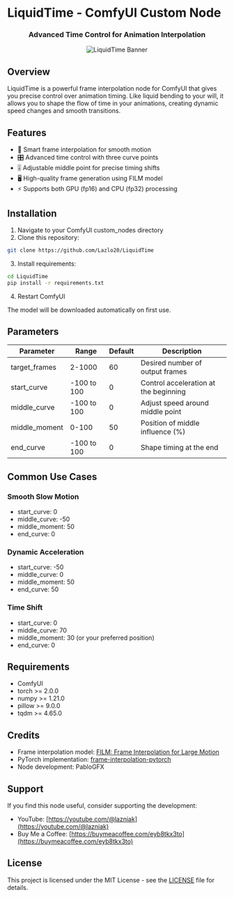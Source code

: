 # LiquidTime - ComfyUI Custom Node

<div align="center">
  <h3>Advanced Time Control for Animation Interpolation</h3>
  <img src="/api/placeholder/800/200" alt="LiquidTime Banner">
</div>

## Overview

LiquidTime is a powerful frame interpolation node for ComfyUI that gives you precise control over animation timing. Like liquid bending to your will, it allows you to shape the flow of time in your animations, creating dynamic speed changes and smooth transitions.

## Features

- 🎯 Smart frame interpolation for smooth motion
- 🎛️ Advanced time control with three curve points
- 🎚️ Adjustable middle point for precise timing shifts
- 🖥️ High-quality frame generation using FILM model
- ⚡ Supports both GPU (fp16) and CPU (fp32) processing

## Installation

1. Navigate to your ComfyUI custom_nodes directory
2. Clone this repository:
```bash
git clone https://github.com/Lazlo20/LiquidTime
```
3. Install requirements:
```bash
cd LiquidTime
pip install -r requirements.txt
```
4. Restart ComfyUI

The model will be downloaded automatically on first use.

## Parameters

| Parameter | Range | Default | Description |
|-----------|--------|---------|-------------|
| target_frames | 2-1000 | 60 | Desired number of output frames |
| start_curve | -100 to 100 | 0 | Control acceleration at the beginning |
| middle_curve | -100 to 100 | 0 | Adjust speed around middle point |
| middle_moment | 0-100 | 50 | Position of middle influence (%) |
| end_curve | -100 to 100 | 0 | Shape timing at the end |

## Common Use Cases

### Smooth Slow Motion
- start_curve: 0
- middle_curve: -50
- middle_moment: 50
- end_curve: 0

### Dynamic Acceleration
- start_curve: -50
- middle_curve: 0
- middle_moment: 50
- end_curve: 50

### Time Shift
- start_curve: 0
- middle_curve: 70
- middle_moment: 30 (or your preferred position)
- end_curve: 0

## Requirements
- ComfyUI
- torch >= 2.0.0
- numpy >= 1.21.0
- pillow >= 9.0.0
- tqdm >= 4.65.0

## Credits

- Frame interpolation model: [FILM: Frame Interpolation for Large Motion](https://github.com/google-research/frame-interpolation)
- PyTorch implementation: [frame-interpolation-pytorch](https://github.com/dajes/frame-interpolation-pytorch)
- Node development: PabloGFX

## Support

If you find this node useful, consider supporting the development:
- YouTube: [https://youtube.com/@lazniak](https://youtube.com/@lazniak)
- Buy Me a Coffee: [https://buymeacoffee.com/eyb8tkx3to](https://buymeacoffee.com/eyb8tkx3to)

## License

This project is licensed under the MIT License - see the [LICENSE](LICENSE) file for details.
